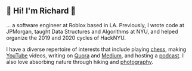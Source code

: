 ## 🌱 Hi! I'm Richard 🍵

... a software engineer at Roblox based in LA. Previously, I wrote code at JPMorgan, taught Data Structures and Algorithms at NYU, and helped organize the 2019 and 2020 cycles of HackNYU.

I have a diverse repertoire of interests that include playing [chess](http://www.uschess.org/msa/MbrDtlMain.php?14612952), making [YouTube](https://www.youtube.com/c/RichardShu) videos, writing on [Quora](https://www.quora.com/profile/Richard-Shu-7) and [Medium](https://medium.com/@richardshu1), and hosting a [podcast](https://itsoverpod.netlify.app/). I also love absorbing nature through hiking and [photography](https://www.instagram.com/richard.shu.productions/).
